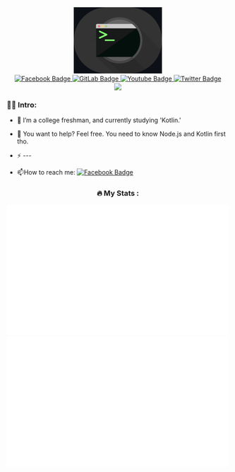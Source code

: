 
<div id="header" align="center">
  <img src="https://raw.githubusercontent.com/SSL-ACTX/SSL-ACTX/main/gifs/term.gif" width="200"/>
</div>
<div id="badges" align="center">
  <a href="https://facebook.com/kim.hajin91">
    <img src="https://img.shields.io/badge/Facebook-blue?style=for-the-badge&logo=facebook&logoColor=white" alt="Facebook Badge"/>
  </a>
  <a href="https://gitlab.com/SSL-ACTX">
    <img src="https://img.shields.io/badge/GitLab-orange?style=for-the-badge&logo=gitlab&logoColor=white" alt="GitLab Badge"/>
  </a>
  <a href="https://youtube.com/seuriin">
    <img src="https://img.shields.io/badge/YouTube-red?style=for-the-badge&logo=youtube&logoColor=white" alt="Youtube Badge"/>
  </a>
  <a href="https://twitter.com/seuriin">
    <img src="https://img.shields.io/badge/Twitter-blue?style=for-the-badge&logo=twitter&logoColor=white" alt="Twitter Badge"/>
  </a>
</div>
<div align="center">
   <img src="https://komarev.com/ghpvc/?username=your-github-username&style=flat-square&color=blue" align="center"/>
</div>


### 🧑‍💻 Intro:
  
- :telescope: I’m a college freshman, and currently studying 'Kotlin.'

- :seedling: You want to help? Feel free. You need to know Node.js and Kotlin first tho.

- :zap: ---

- :mailbox:How to reach me: [![Facebook Badge](https://img.shields.io/badge/-Facebook-blue?style=flat&logo=Facebook&logoColor=white)](https://facebook.com/kim.hajin91)






<div align='center'>

### :fire: My Stats :
  
![](https://raw.githubusercontent.com/SSL-ACTX/SSL-ACTX/main/generated/overview.svg)
![](https://raw.githubusercontent.com/SSL-ACTX/SSL-ACTX/main/generated/languages.svg)  
  
</div>

 



  

 

 



  










